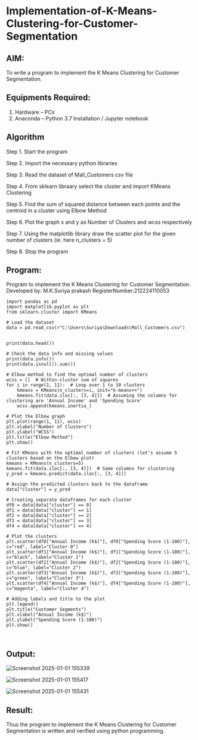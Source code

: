 # Implementation-of-K-Means-Clustering-for-Customer-Segmentation

## AIM:
To write a program to implement the K Means Clustering for Customer Segmentation.

## Equipments Required:
1. Hardware – PCs
2. Anaconda – Python 3.7 Installation / Jupyter notebook

## Algorithm



Step 1. Start the program

Step 2. Import the necessary python libraries

Step 3. Read the dataset of Mall_Customers csv file

Step 4. From sklearn libraary select the cluster and import KMeans Clustering

Step 5. Find the sum of squared distance between each points and the centroid in a cluster using Elbow Method

Step 6. Plot the graph x and y as Number of Clusters and wcss respectively

Step 7. Using the matplotlib library draw the scatter plot for the given number of clusters (ie. here n_clusters = 5)

Step 8. Stop the program


## Program:


Program to implement the K Means Clustering for Customer Segmentation.
Developed by: M.K.Suriya prakash
RegisterNumber:212224110053
```
import pandas as pd
import matplotlib.pyplot as plt
from sklearn.cluster import KMeans

# Load the dataset
data = pd.read_csv(r"C:\Users\Suriya\Downloads\Mall_Customers.csv")


print(data.head())

# Check the data info and missing values
print(data.info())
print(data.isnull().sum())

# Elbow method to find the optimal number of clusters
wcss = []  # Within-cluster sum of squares
for i in range(1, 11):  # Loop over 1 to 10 clusters
    kmeans = KMeans(n_clusters=i, init="k-means++")
    kmeans.fit(data.iloc[:, [3, 4]])  # Assuming the columns for clustering are 'Annual Income' and 'Spending Score'
    wcss.append(kmeans.inertia_)

# Plot the Elbow graph
plt.plot(range(1, 11), wcss)
plt.xlabel("Number of Clusters")
plt.ylabel("WCSS")
plt.title("Elbow Method")
plt.show()

# Fit KMeans with the optimal number of clusters (let's assume 5 clusters based on the Elbow plot)
kmeans = KMeans(n_clusters=5)
kmeans.fit(data.iloc[:, [3, 4]])  # Same columns for clustering
y_pred = kmeans.predict(data.iloc[:, [3, 4]])

# Assign the predicted clusters back to the dataframe
data["cluster"] = y_pred

# Creating separate dataframes for each cluster
df0 = data[data["cluster"] == 0]
df1 = data[data["cluster"] == 1]
df2 = data[data["cluster"] == 2]
df3 = data[data["cluster"] == 3]
df4 = data[data["cluster"] == 4]

# Plot the clusters
plt.scatter(df0["Annual Income (k$)"], df0["Spending Score (1-100)"], c="red", label="Cluster 0")
plt.scatter(df1["Annual Income (k$)"], df1["Spending Score (1-100)"], c="black", label="Cluster 1")
plt.scatter(df2["Annual Income (k$)"], df2["Spending Score (1-100)"], c="blue", label="Cluster 2")
plt.scatter(df3["Annual Income (k$)"], df3["Spending Score (1-100)"], c="green", label="Cluster 3")
plt.scatter(df4["Annual Income (k$)"], df4["Spending Score (1-100)"], c="magenta", label="Cluster 4")

# Adding labels and title to the plot
plt.legend()
plt.title("Customer Segments")
plt.xlabel("Annual Income (k$)")
plt.ylabel("Spending Score (1-100)")
plt.show()

  

```

## Output:

![Screenshot 2025-01-01 155339](https://github.com/user-attachments/assets/65bd5323-4a15-48ef-b97d-d1a13ec7f3af)


![Screenshot 2025-01-01 155417](https://github.com/user-attachments/assets/efd9598a-3bc1-4e93-8626-8e31bfa8488f)


![Screenshot 2025-01-01 155431](https://github.com/user-attachments/assets/fa06994d-5d2f-4d45-849d-746fff7b3e85)

## Result:
Thus the program to implement the K Means Clustering for Customer Segmentation is written and verified using python programming.
